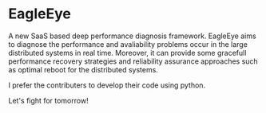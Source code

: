 # EagleEye
A new SaaS based deep performance diagnosis framework.
EagleEye aims to diagnose the performance and avaliability problems occur in the large distributed systems in real time.  Moreover, it can provide some gracefull performance recovery strategies and reliability assurance approaches such as optimal reboot for the distributed systems.

I prefer the contributers to  develop their code using python.

Let's fight for tomorrow!


